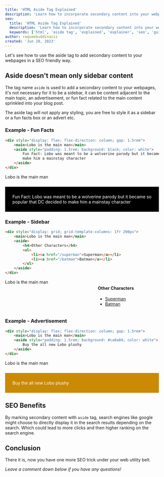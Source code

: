 ```yaml
---
title: 'HTML Aside Tag Explained'
description: 'Learn how to incorporate secondary content into your webpages in a SEO friendly way.'
seo:
  title: 'HTML Aside Tag Explained'
  description: 'Learn how to incorporate secondary content into your webpages in a SEO friendly way.'
  keywords: ['html', 'aside tag', 'explained', 'explainer', 'seo', 'guide']
author: raqueebuddinaziz
created: 'Jun 28, 2023'
---
```


Let's see how to use the aside tag to add secondary content to your webpages in a SEO friendly way.

## Aside doesn't mean only sidebar content

The tag name `aside` is used to add a secondary content to your webpages, it's not necessary for it to be a sidebar, it can be content adjacent to the main topic, an advertisement, or fun fact related to the main content sprinkled into your blog post.

The aside tag will not apply any styling, you are free to style it as a sidebar or a fun facts box or an advert etc.

### Example - Fun Facts

```html
<div style="display: flex; flex-direction: column; gap: 1.5rem">
	<main>Lobo is the main man</main>
	<aside style="padding: 1.5rem; background: black; color: white">
		Fun Fact: Lobo was meant to be a wolverine parody but it became so popular that DC decided to
		make him a mainstay character
	</aside>
</div>
```

<div class="border-2  border-black rounded-xl p-5">
  <div style="display: flex; flex-direction: column; gap: 1.5rem">
    <main>Lobo is the main man</main>
    <aside style="padding: 1.5rem; background: black; color: white">
      Fun Fact: Lobo was meant to be a wolverine parody but it became so popular that DC decided to
      make him a mainstay character
    </aside>
  </div>
</div>

### Example - Sidebar

```html
<div style="display: grid; grid-template-columns: 1fr 200px">
	<main>Lobo is the main man</main>
	<aside>
		<h4>Other Characters</h4>
		<ul>
			<li><a href="/superman">Superman</a></li>
			<li><a href="/batman">Batman</a></li>
		</ul>
	</aside>
</div>
```

<div class="border-2  border-black rounded-xl p-5">
  <div style="display: grid; grid-template-columns: 1fr 200px">
    <main>Lobo is the main man</main>
    <aside>
      <h4>Other Characters</h4>
      <ul>
        <li><a href="/superman">Superman</a></li>
        <li><a href="/batman">Batman</a></li>
      </ul>
    </aside>
  </div>
</div>

### Example - Advertisement

```html
<div style="display: flex; flex-direction: column; gap: 1.5rem">
	<main>Lobo is the main man</main>
	<aside style="padding: 1.5rem; background: #ca8a04; color: white">
		Buy the all new Lobo plushy
	</aside>
</div>
```

<div class="border-2  border-black rounded-xl p-5">
  <div style="display: flex; flex-direction: column; gap: 1.5rem">
    <main>Lobo is the main man</main>
    <aside style="padding: 1.5rem; background: #ca8a04; color: white">
      Buy the all new Lobo plushy
    </aside>
  </div>
</div>

## SEO Benefits

By marking secondary content with `aside` tag, search engines like google might choose to directly display it in the search results depending on the search. Which could lead to more clicks and then higher ranking on the search engine.

## Conclusion

There it is, now you have one more SEO trick under your web utility belt.

_Leave a comment down below if you have any questions!_
